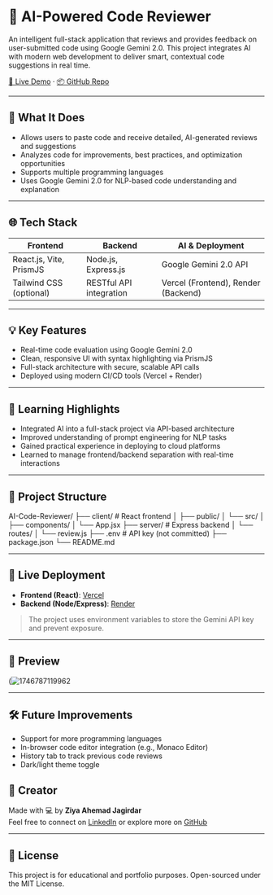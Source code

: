 # 🤖 AI-Powered Code Reviewer

An intelligent full-stack application that reviews and provides feedback on user-submitted code using Google Gemini 2.0. This project integrates AI with modern web development to deliver smart, contextual code suggestions in real time.

[🚀 Live Demo](https://lnkd.in/gSh9pzYJ) · [📦 GitHub Repo](https://lnkd.in/giuQP8CR)

---

## 🔧 What It Does

- Allows users to paste code and receive detailed, AI-generated reviews and suggestions
- Analyzes code for improvements, best practices, and optimization opportunities
- Supports multiple programming languages
- Uses Google Gemini 2.0 for NLP-based code understanding and explanation

---

## 🌐 Tech Stack

| Frontend                     | Backend                      | AI & Deployment             |
|-----------------------------|------------------------------|-----------------------------|
| React.js, Vite, PrismJS     | Node.js, Express.js          | Google Gemini 2.0 API       |
| Tailwind CSS (optional)     | RESTful API integration      | Vercel (Frontend), Render (Backend) |

---

## 💡 Key Features


- Real-time code evaluation using Google Gemini 2.0
- Clean, responsive UI with syntax highlighting via PrismJS
- Full-stack architecture with secure, scalable API calls
- Deployed using modern CI/CD tools (Vercel + Render)

---

## 🧠 Learning Highlights

- Integrated AI into a full-stack project via API-based architecture
- Improved understanding of prompt engineering for NLP tasks
- Gained practical experience in deploying to cloud platforms
- Learned to manage frontend/backend separation with real-time interactions

---

## 📁 Project Structure

AI-Code-Reviewer/
├── client/ # React frontend
│ ├── public/
│ └── src/
│ ├── components/
│ └── App.jsx
├── server/ # Express backend
│ └── routes/
│ └── review.js
├── .env # API key (not committed)
├── package.json
└── README.md


---

## 🚀 Live Deployment

- **Frontend (React)**: [Vercel](https://vercel.com)
- **Backend (Node/Express)**: [Render](https://render.com)

> The project uses environment variables to store the Gemini API key and prevent exposure.

---

## 📸 Preview

(![1746787119962](https://github.com/user-attachments/assets/7c1b8c9c-2de7-4f96-a699-ab06400a4fb9)



---

## 🛠️ Future Improvements

- Support for more programming languages
- In-browser code editor integration (e.g., Monaco Editor)
- History tab to track previous code reviews
- Dark/light theme toggle



## 🙌 Creator

Made with 💻 by **Ziya Ahemad Jagirdar**  
Feel free to connect on [LinkedIn](https://www.linkedin.com/in/ziya-jagirdar/) or explore more on [GitHub](https://github.com/zeeyawnl)

---

## 📄 License

This project is for educational and portfolio purposes. Open-sourced under the MIT License.


